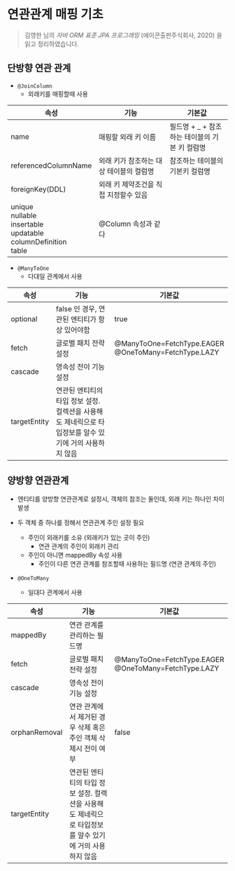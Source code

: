 # 연관관계 매핑 기초
> 김영한 님의 _자바 ORM 표준 JPA 프로그래밍_ (에이콘출판주식회사, 2020) 을 읽고 정리하였습니다.

## 단방향 연관 관계
* `@JoinColumn`
  * 외래키를 매핑할때 사용

| 속성                                                                         | 기능                     | 기본값                          |
|----------------------------------------------------------------------------|------------------------|------------------------------|
| name                                                                       | 매핑할 외래 키 이름            | 필드명 + _ + 참조하는 테이블의 기본 키 컬럼명 |
| referencedColumnName                                                       | 외래 키가 참조하는 대상 테이블의 컬럼명 | 참조하는 테이블의 기본키 컬럼명            |
| foreignKey(DDL)                                                            | 외래 키 제약조건을 직접 지정할수 있음  |                              |
| unique<br>nullable<br>insertable<br>updatable<br>columnDefinition<br>table | @Column 속성과 같다         |                              |

* `@ManyToOne`
  * 다대일 관계에서 사용

| 속성           | 기능                                                          | 기본값                                                     |
|--------------|-------------------------------------------------------------|---------------------------------------------------------|
| optional     | false 인 경우, 연관된 엔티티가 항상 있어야함                                | true                                                    |
| fetch        | 글로벌 패치 전략 설정                                                | @ManyToOne=FetchType.EAGER<br>@OneToMany=FetchType.LAZY |
| cascade      | 영속성 전이 기능 설정                                                |                                                         |
| targetEntity | 연관된 엔티티의 타입 정보 설정. 컬렉션을 사용해도 제네릭으로 타입정보를 알수 있기에 거의 사용하지 않음  |                                                         |


## 양방향 연관관계
* 엔티티를 양방향 연관관계로 설정시, 객체의 참조는 둘인데, 외래 키는 하나인 차이 발생
* 두 객체 중 하나를 정해서 연관관계 주인 설정 필요
  * 주인이 외래키를 소유 (외래키가 있는 곳이 주인)
    * 연관 관계의 주인이 외래키 관리
  * 주인이 아니면 mappedBy 속성 사용
    * 주인이 다른 연관 관계를 참조할때 사용하는 필드명 (연관 관계의 주인)

* `@OneToMany`
  * 일대다 관계에서 사용

| 속성            | 기능                                                         | 기본값                                                     |
|---------------|------------------------------------------------------------|---------------------------------------------------------|
| mappedBy      | 연관 관계를 관리하는 필드명                                            |                                                         |
| fetch         | 글로벌 패치 전략 설정                                               | @ManyToOne=FetchType.EAGER<br>@OneToMany=FetchType.LAZY |
| cascade       | 영속성 전이 기능 설정                                               |                                                         |
| orphanRemoval | 연관 관계에서 제거된 경우 삭제 혹은 주인 객체 삭제시 전이 여부                       | false                                                   |
| targetEntity  | 연관된 엔티티의 타입 정보 설정. 컬렉션을 사용해도 제네릭으로 타입정보를 알수 있기에 거의 사용하지 않음 |                                                         |

